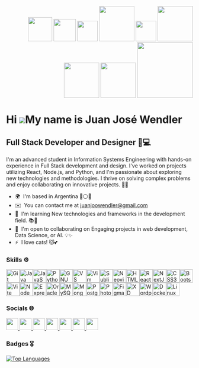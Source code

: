 <div id="header" align="right">
  <img src="https://media2.giphy.com/media/v1.Y2lkPTc5MGI3NjExajdleW94ZzJpNXJsenpma3JwNzdhaTUxMHdjc3Frb2NweTVvZmN5dCZlcD12MV9pbnRlcm5hbF9naWZfYnlfaWQmY3Q9cw/xT9IgHV9M7q4P8rKx2/giphy.webp" width="65"/>
  <img 
 <img src="https://media0.giphy.com/media/v1.Y2lkPTc5MGI3NjExNDMzM2JnZ25nN2ZpcjdmYm5tbDM3YzkxN29ja3B5ZTEzM3NoYmo0byZlcD12MV9pbnRlcm5hbF9naWZfYnlfaWQmY3Q9cw/eRmCA78kINM9GzhMSu/giphy.webp" width="60"/>
  <img 
  <img src="https://media2.giphy.com/media/v1.Y2lkPTc5MGI3NjExeXRxYXZ2NmE4ZjZkbzMybnB5eGc4emoyOHYxMmpoMDdoeHhwaWFzYiZlcD12MV9pbnRlcm5hbF9naWZfYnlfaWQmY3Q9cw/2rRw7m1u4AUtyMdizv/200w.webp" width="55"/>
  <img 
src="https://media0.giphy.com/media/v1.Y2lkPTc5MGI3NjExNDMzM2JnZ25nN2ZpcjdmYm5tbDM3YzkxN29ja3B5ZTEzM3NoYmo0byZlcD12MV9pbnRlcm5hbF9naWZfYnlfaWQmY3Q9cw/eRmCA78kINM9GzhMSu/giphy.webp" width="95"/>
 <img src="https://media2.giphy.com/media/v1.Y2lkPTc5MGI3NjExeXRxYXZ2NmE4ZjZkbzMybnB5eGc4emoyOHYxMmpoMDdoeHhwaWFzYiZlcD12MV9pbnRlcm5hbF9naWZfYnlfaWQmY3Q9cw/2rRw7m1u4AUtyMdizv/200w.webp" width="55"/>
  <img src="https://media0.giphy.com/media/v1.Y2lkPTc5MGI3NjExNDMzM2JnZ25nN2ZpcjdmYm5tbDM3YzkxN29ja3B5ZTEzM3NoYmo0byZlcD12MV9pbnRlcm5hbF9naWZfYnlfaWQmY3Q9cw/eRmCA78kINM9GzhMSu/giphy.webp" width="95"/>
  <img src="https://media3.giphy.com/media/v1.Y2lkPTc5MGI3NjExNjNjeG5mZTB4b3FxczcweDNjNWZxMGltbjl1eHpwb24xeHBxN3ZnZiZlcD12MV9pbnRlcm5hbF9naWZfYnlfaWQmY3Q9cw/dVsI4WhNuZVwNBENra/giphy.webp" width="95"/>
  <img src="https://media0.giphy.com/media/v1.Y2lkPTc5MGI3NjExNDMzM2JnZ25nN2ZpcjdmYm5tbDM3YzkxN29ja3B5ZTEzM3NoYmo0byZlcD12MV9pbnRlcm5hbF9naWZfYnlfaWQmY3Q9cw/eRmCA78kINM9GzhMSu/giphy.webp" width="95"/>
  <img src="https://media2.giphy.com/media/v1.Y2lkPTc5MGI3NjExNGxsNzc3dXdibnVleHp3a21raXNzOHhkcXpyYjRuZTkyY2dsNHNzNiZlcD12MV9pbnRlcm5hbF9naWZfYnlfaWQmY3Q9cw/elMZLkey6is1lRtI7t/giphy.webp" width="150"/>
</div>

Hi ![](https://user-images.githubusercontent.com/18350557/176309783-0785949b-9127-417c-8b55-ab5a4333674e.gif)My name is Juan José Wendler
=========================================================================================================================================

Full Stack Developer and Designer 🎨💻
--------------------------------------

I'm an advanced student in Information Systems Engineering with hands-on experience in Full Stack development and design. I've worked on projects utilizing React, Node.js, and Python, and I'm passionate about exploring new technologies and methodologies. I thrive on solving complex problems and enjoy collaborating on innovative projects. 🚀✨

* 🌍  I'm based in Argentina 🔵⚪🔵
* ✉️  You can contact me at [juanjoowendler@gmail.com](mailto:juanjoowendler@gmail.com)
* 🧠  I'm learning New technologies and frameworks in the development field. 📚🤖
* 🤝  I'm open to collaborating on Engaging projects in web development, Data Science, or AI. 💡✨
* ⚡  I love cats! 🐱💕


### Skills ⚙️


<p align="left">
<a href="https://git-scm.com/" target="_blank" rel="noreferrer"><img src="https://raw.githubusercontent.com/danielcranney/readme-generator/main/public/icons/skills/git-colored.svg" width="36" height="36" alt="Git" /></a><a href="https://www.oracle.com/java/" target="_blank" rel="noreferrer"><img src="https://raw.githubusercontent.com/danielcranney/readme-generator/main/public/icons/skills/java-colored.svg" width="36" height="36" alt="Java" /></a><a href="https://developer.mozilla.org/en-US/docs/Web/JavaScript" target="_blank" rel="noreferrer"><img src="https://raw.githubusercontent.com/danielcranney/readme-generator/main/public/icons/skills/javascript-colored.svg" width="36" height="36" alt="JavaScript" /></a><a href="https://www.python.org/" target="_blank" rel="noreferrer"><img src="https://raw.githubusercontent.com/danielcranney/readme-generator/main/public/icons/skills/python-colored.svg" width="36" height="36" alt="Python" /></a><a href="https://www.gnu.org/software/bash/" target="_blank" rel="noreferrer"><img src="https://raw.githubusercontent.com/danielcranney/readme-generator/main/public/icons/skills/gnubash.svg" width="36" height="36" alt="GNU Bash" /></a><a href="https://code.visualstudio.com/" target="_blank" rel="noreferrer"><img src="https://raw.githubusercontent.com/danielcranney/readme-generator/main/public/icons/skills/visualstudiocode.svg" width="36" height="36" alt="VS Code" /></a><a href="https://www.vim.org/" target="_blank" rel="noreferrer"><img src="https://raw.githubusercontent.com/danielcranney/readme-generator/main/public/icons/skills/vim.svg" width="36" height="36" alt="Vim" /></a><a href="https://www.sublimetext.com/index2" target="_blank" rel="noreferrer"><img src="https://raw.githubusercontent.com/danielcranney/readme-generator/main/public/icons/skills/sublimetext.svg" width="36" height="36" alt="Sublime Text" /></a><a href="https://neovim.io/" target="_blank" rel="noreferrer"><img src="https://raw.githubusercontent.com/danielcranney/readme-generator/main/public/icons/skills/neovim.svg" width="36" height="36" alt="Neovim" /></a><a href="https://developer.mozilla.org/en-US/docs/Glossary/HTML5" target="_blank" rel="noreferrer"><img src="https://raw.githubusercontent.com/danielcranney/readme-generator/main/public/icons/skills/html5-colored.svg" width="36" height="36" alt="HTML5" /></a><a href="https://reactjs.org/" target="_blank" rel="noreferrer"><img src="https://raw.githubusercontent.com/danielcranney/readme-generator/main/public/icons/skills/react-colored.svg" width="36" height="36" alt="React" /></a><a href="https://nextjs.org/docs" target="_blank" rel="noreferrer"><img src="https://raw.githubusercontent.com/danielcranney/readme-generator/main/public/icons/skills/nextjs-colored-dark.svg" width="36" height="36" alt="NextJs" /></a><a href="https://www.w3.org/TR/CSS/#css" target="_blank" rel="noreferrer"><img src="https://raw.githubusercontent.com/danielcranney/readme-generator/main/public/icons/skills/css3-colored.svg" width="36" height="36" alt="CSS3" /></a><a href="https://getbootstrap.com/" target="_blank" rel="noreferrer"><img src="https://raw.githubusercontent.com/danielcranney/readme-generator/main/public/icons/skills/bootstrap-colored.svg" width="36" height="36" alt="Bootstrap" /></a><a href="https://vitejs.dev/" target="_blank" rel="noreferrer"><img src="https://raw.githubusercontent.com/danielcranney/readme-generator/main/public/icons/skills/vite-colored.svg" width="36" height="36" alt="Vite" /></a><a href="https://nodejs.org/en/" target="_blank" rel="noreferrer"><img src="https://raw.githubusercontent.com/danielcranney/readme-generator/main/public/icons/skills/nodejs-colored.svg" width="36" height="36" alt="NodeJS" /></a><a href="https://expressjs.com/" target="_blank" rel="noreferrer"><img src="https://raw.githubusercontent.com/danielcranney/readme-generator/main/public/icons/skills/express-colored-dark.svg" width="36" height="36" alt="Express" /></a><a href="https://www.oracle.com/uk/index.html" target="_blank" rel="noreferrer"><img src="https://raw.githubusercontent.com/danielcranney/readme-generator/main/public/icons/skills/oracle-colored.svg" width="36" height="36" alt="Oracle" /></a><a href="https://www.mysql.com/" target="_blank" rel="noreferrer"><img src="https://raw.githubusercontent.com/danielcranney/readme-generator/main/public/icons/skills/mysql-colored.svg" width="36" height="36" alt="MySQL" /></a><a href="https://www.mongodb.com/" target="_blank" rel="noreferrer"><img src="https://raw.githubusercontent.com/danielcranney/readme-generator/main/public/icons/skills/mongodb-colored.svg" width="36" height="36" alt="MongoDB" /></a><a href="https://www.postgresql.org/" target="_blank" rel="noreferrer"><img src="https://raw.githubusercontent.com/danielcranney/readme-generator/main/public/icons/skills/postgresql-colored.svg" width="36" height="36" alt="PostgreSQL" /></a><a href="https://www.adobe.com/uk/products/photoshop.html" target="_blank" rel="noreferrer"><img src="https://raw.githubusercontent.com/danielcranney/readme-generator/main/public/icons/skills/photoshop-colored-dark.svg" width="36" height="36" alt="Photoshop" /></a><a href="https://www.figma.com/" target="_blank" rel="noreferrer"><img src="https://raw.githubusercontent.com/danielcranney/readme-generator/main/public/icons/skills/figma-colored.svg" width="36" height="36" alt="Figma" /></a><a href="https://www.adobe.com/uk/products/xd.html" target="_blank" rel="noreferrer"><img src="https://raw.githubusercontent.com/danielcranney/readme-generator/main/public/icons/skills/xd-colored-dark.svg" width="36" height="36" alt="XD" /></a><a href="https://wordpress.com" target="_blank" rel="noreferrer"><img src="https://raw.githubusercontent.com/danielcranney/readme-generator/main/public/icons/skills/wordpress-colored.svg" width="36" height="36" alt="Wordpress" /></a><a href="https://www.docker.com/" target="_blank" rel="noreferrer"><img src="https://raw.githubusercontent.com/danielcranney/readme-generator/main/public/icons/skills/docker-colored.svg" width="36" height="36" alt="Docker" /></a><a href="https://www.linux.org" target="_blank" rel="noreferrer"><img src="https://raw.githubusercontent.com/danielcranney/readme-generator/main/public/icons/skills/linux-colored.svg" width="36" height="36" alt="Linux" /></a>
</p>


### Socials 🌐

<p align="left"> <a href="https://discord.com/users/_juanjoowendler" target="_blank" rel="noreferrer"> <picture> <source media="(prefers-color-scheme: dark)" srcset="https://raw.githubusercontent.com/danielcranney/readme-generator/main/public/icons/socials/discord-dark.svg" /> <source media="(prefers-color-scheme: light)" srcset="https://raw.githubusercontent.com/danielcranney/readme-generator/main/public/icons/socials/discord.svg" /> <img src="https://raw.githubusercontent.com/danielcranney/readme-generator/main/public/icons/socials/discord.svg" width="32" height="32" /> </picture> </a> <a href="https://www.github.com/juanjoowendler" target="_blank" rel="noreferrer"> <picture> <source media="(prefers-color-scheme: dark)" srcset="https://raw.githubusercontent.com/danielcranney/readme-generator/main/public/icons/socials/github-dark.svg" /> <source media="(prefers-color-scheme: light)" srcset="https://raw.githubusercontent.com/danielcranney/readme-generator/main/public/icons/socials/github.svg" /> <img src="https://raw.githubusercontent.com/danielcranney/readme-generator/main/public/icons/socials/github.svg" width="32" height="32" /> </picture> </a> <a href="http://www.instagram.com/_juanjoowendler" target="_blank" rel="noreferrer"> <picture> <source media="(prefers-color-scheme: dark)" srcset="https://raw.githubusercontent.com/danielcranney/readme-generator/main/public/icons/socials/instagram-dark.svg" /> <source media="(prefers-color-scheme: light)" srcset="https://raw.githubusercontent.com/danielcranney/readme-generator/main/public/icons/socials/instagram.svg" /> <img src="https://raw.githubusercontent.com/danielcranney/readme-generator/main/public/icons/socials/instagram.svg" width="32" height="32" /> </picture> </a> <a href="https://www.linkedin.com/in/juan-josé-wendler-829145247/" target="_blank" rel="noreferrer"> <picture> <source media="(prefers-color-scheme: dark)" srcset="https://raw.githubusercontent.com/danielcranney/readme-generator/main/public/icons/socials/linkedin-dark.svg" /> <source media="(prefers-color-scheme: light)" srcset="https://raw.githubusercontent.com/danielcranney/readme-generator/main/public/icons/socials/linkedin.svg" /> <img src="https://raw.githubusercontent.com/danielcranney/readme-generator/main/public/icons/socials/linkedin.svg" width="32" height="32" /> </picture> </a> <a href="https://www.stackoverflow.com/users/16760295/juanjoowendler" target="_blank" rel="noreferrer"> <picture> <source media="(prefers-color-scheme: dark)" srcset="https://raw.githubusercontent.com/danielcranney/readme-generator/main/public/icons/socials/stackoverflow-dark.svg" /> <source media="(prefers-color-scheme: light)" srcset="https://raw.githubusercontent.com/danielcranney/readme-generator/main/public/icons/socials/stackoverflow.svg" /> <img src="https://raw.githubusercontent.com/danielcranney/readme-generator/main/public/icons/socials/stackoverflow.svg" width="32" height="32" /> </picture> </a> <a href="https://www.x.com/_juanjoowendler" target="_blank" rel="noreferrer"> <picture> <source media="(prefers-color-scheme: dark)" srcset="https://raw.githubusercontent.com/danielcranney/readme-generator/main/public/icons/socials/twitter-dark.svg" /> <source media="(prefers-color-scheme: light)" srcset="https://raw.githubusercontent.com/danielcranney/readme-generator/main/public/icons/socials/twitter.svg" /> <img src="https://raw.githubusercontent.com/danielcranney/readme-generator/main/public/icons/socials/twitter.svg" width="32" height="32" /> </picture> </a> <a href="https://www.youtube.com/@juanjoowendler" target="_blank" rel="noreferrer"> <picture> <source media="(prefers-color-scheme: dark)" srcset="https://raw.githubusercontent.com/danielcranney/readme-generator/main/public/icons/socials/youtube-dark.svg" /> <source media="(prefers-color-scheme: light)" srcset="https://raw.githubusercontent.com/danielcranney/readme-generator/main/public/icons/socials/youtube.svg" /> <img src="https://raw.githubusercontent.com/danielcranney/readme-generator/main/public/icons/socials/youtube.svg" width="32" height="32" /> </picture> </a></p>

### Badges 🎖️

<a href="https://github.com/juanjoowendler" align="left"><img src="https://github-readme-stats.vercel.app/api/top-langs/?username=juanjoowendler&langs_count=10&title_color=ffffff&text_color=64748b&icon_color=a855f7&bg_color=171717&hide_border=true&locale=en&custom_title=Top%20%Languages" alt="Top Languages" /></a>
